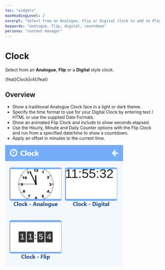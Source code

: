 ```yaml
---
toc: "widgets"
maxHeadingLevel: 2
excerpt: "Select from an Analogue, Flip or Digital clock to add to Playlists and Layouts"
keywords: "analogue, flip, digital, countdown"
persona: "content manager"
---
```


# Clock

Select from an **Analogue**, **Flip** or a **Digital** style clock.

{feat}Clock|v4{/feat}

## Overview

- Show a traditional Analogue Clock face in a light or dark theme.
- Specify the time format to use for your Digital Clock by entering text / HTML or use the supplied Date Formats.
- Show an animated Flip Clock and include to show seconds elapsed.
- Use the Hourly, Minute and Daily Counter options with the Flip Clock and run from a specified date/time to show a countdown.
- Apply an offset in minutes to the current time.

![Clock](img/v4_media_module_clock.png)











